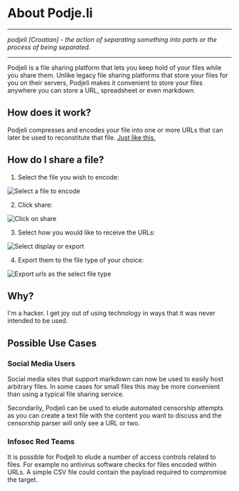 # About Podje.li

***
_podjeli [Croatian] - the action of separating something into parts or the process of being separated._
***


Podjeli is a file sharing platform that lets you keep hold of your files while you share them. Unlike legacy file sharing platforms that store your files for you on their servers, Podjeli makes it convenient to store your files anywhere you can store a URL, spreadsheet or even markdown.

## How does it work?

Podjeli compresses and encodes your file into one or more URLs that can later be used to reconstitute that file. [Just like this.](https://podje.li/?m=data%3Atext%2Fplain%3Bbase64&n=macbeth.txt&pl=%C2%B1%E1%8C%BA%E2%B3%AC%E5%8A%97%E1%A4%A3%E0%A7%B5%E6%A1%A0%E6%85%80%E3%AF%90%E5%AC%BA%E6%B5%8D%E6%9A%92%CE%BB%E2%86%A5%E4%A3%BE%E7%9D%8C%E1%81%90%E4%A0%BC%E0%B8%8D%E7%9D%82%CE%A3%E3%86%A5%E7%8B%AA%E7%88%AD%D5%8A%E1%A8%B8%E2%BA%A4%DD%97%E2%8E%B3%E5%97%B1%E6%99%A0%E6%86%8E%E3%88%B0%E1%A6%BC%E4%B3%8E%E4%9D%92%CD%A3%E2%97%AC%E4%83%B0%E6%BE%95%E3%A4%B0%E1%B5%BC%E0%B8%8D%E6%88%A7%E2%8D%A3%E1%92%A1%E6%9C%88%E6%86%87%E3%8A%A6%E4%8A%B0%E2%B7%AC%E4%88%A7%E2%8D%A3%E1%97%98%E4%83%B2%E7%8D%80%E3%91%92%E5%A1%BC%E4%B2%A4%DC%86%E7%A4%A3%E3%97%9D%E6%93%AA%E3%A9%80%E3%93%9A%E0%A0%BA%E2%BA%84%D8%B2%CF%83%D7%91%E4%A8%BA%E0%A9%B4%E3%9F%96%E1%A4%A8%E0%B1%AF%E1%88%A6%E0%AE%91%C7%85%E4%A3%B2%E6%BE%94%E1%98%B0%E1%A6%BD%E2%B6%AD%E4%88%A6%E7%AD%91%C7%AD%E5%BC%8A%E6%BA%84%E1%81%90%E5%AE%B9%D0%AC%E6%9D%B7%E1%8F%A9%E3%81%94%E1%93%86%E6%A6%87%E3%9D%94%E5%A6%BE%E2%B5%8D%E6%9A%92%CE%93%E3%B7%B1%E5%83%B2%E6%BA%87%E1%9C%B1%20)

## How do I share a file?

1. Select the file you wish to encode: 

![Select a file to encode](https://podje.li/example-images/select-file.JPG)

2. Click share: 

![Click on share](https://podje.li/example-images/click-share.JPG)

3. Select how you would like to receive the URLs: 

![Select display or export](https://podje.li/example-images/select-display-or-export.JPG)

4. Export them to the file type of your choice:

![Export urls as the select file type](https://podje.li/example-images/export.JPG)

## Why?

I'm a hacker. I get joy out of using technology in ways that it was never intended to be used.

## Possible Use Cases

### Social Media Users
Social media sites that support markdown can now be used to easily host arbitrary files. In some cases for small files this may be more convenient than using a typical file sharing service. 

Secondarily, Podjeli can be used to elude automated censorship attempts as you can create a text file with the content you want to discuss and the censorship parser will only see a URL or two. 

### Infosec Red Teams
It is possible for Podjeli to elude a number of access controls related to files. For example no antivirus software checks for files encoded within URLs. A simple CSV file could contain the payload required to compromise the target.
